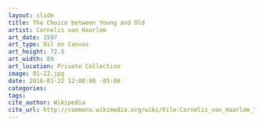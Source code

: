 ```yaml
---
layout: slide
title: The Choice between Young and Old
artist: Cornelis van Haarlem
art_date: 1597
art_type: Oil on Canvas
art_height: 72.5
art_width: 89
art_location: Private Collection
image: 01-22.jpg
date: 2016-01-22 12:00:00 -05:00
categories:
tags:
cite_author: Wikipedia
cite_url: http://commons.wikimedia.org/wiki/File:Cornelis_van_Haarlem_The_Choice_between_the_Young_and_Old.jpg
---
```

